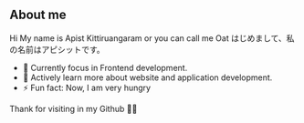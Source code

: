 ## About me
Hi My name is Apist Kittiruangaram or you can call me Oat
はじめまして、私の名前はアピシットです。
- 🔭 Currently focus in Frontend development.
- 🌱 Actively learn more about website and application development.
- ⚡ Fun fact: Now, I am very hungry

Thank for visiting in my Github 🤗🤗

<!--
**Apisitkitti/Apisitkitti** is a ✨ _special_ ✨ repository because its `README.md` (this file) appears on your GitHub profile.

Here are some ideas to get you started:

- 🔭 I’m currently working on ...
- 🌱 I’m currently learning ...
- 👯 I’m looking to collaborate on ...
- 🤔 I’m looking for help with ...
- 💬 Ask me about ...
- 📫 How to reach me: ...
- 😄 Pronouns: ...
- ⚡ Fun fact: ...
-->
